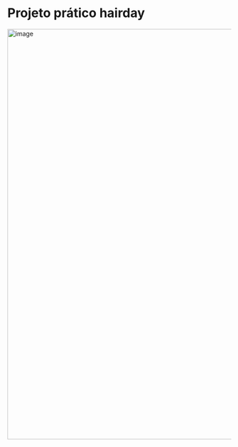 #  Projeto prático hairday 
<img width="2530" height="924" alt="image" src="https://github.com/user-attachments/assets/c87ae243-9ae8-460c-899d-f2fff7db5444" />
